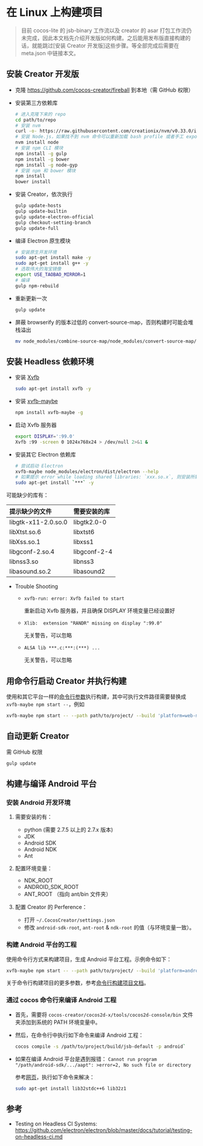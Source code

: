 # 在 Linux 上构建项目

> 目前 cocos-lite 的 jsb-binary 工作流以及 creator 的 asar 打包工作流仍未完成，因此本文档先介绍开发版如何构建。之后能用发布版直接构建的话，就能跳过[安装 Creator 开发版]这些步骤。等全部完成后需要在 meta.json 中链接本文。

## 安装 Creator 开发版

 - 克隆 https://github.com/cocos-creator/fireball 到本地（需 GitHub 权限）
 - 安装第三方依赖库
 
    ```bash
    # 进入克隆下来的 repo
    cd path/to/repo
    # 安装 nvm
    curl -o- https://raw.githubusercontent.com/creationix/nvm/v0.33.0/install.sh | bash
    # 安装 Node.js，如果找不到 nvm 命令可以重新加载 bash profile 或者手工 export 环境变量
    nvm install node
    # 安装 npm CLI 模块
    npm install -g gulp
    npm install -g bower
    npm install -g node-gyp
    # 安装 npm 和 bower 模块
    npm install
    bower install
    ```
 - 安装 Creator，依次执行
 
    ```bash
    gulp update-hosts
    gulp update-builtin
    gulp update-electron-official
    gulp checkout-setting-branch
    gulp update-full
    ```
 - 编译 Electron 原生模块
 
    ```bash
    # 安装原生开发环境
    sudo apt-get install make -y
    sudo apt-get install g++ -y
    # 选取伟大的淘宝镜像
    export USE_TAOBAO_MIRROR=1
    # 编译
    gulp npm-rebuild
    ```
 - 重新更新一次
 
    ```bash
    gulp update
    ```
 - 屏蔽 browserify 的版本过低的 convert-source-map，否则构建时可能会堆栈溢出
 
    ```bash
    mv node_modules/combine-source-map/node_modules/convert-source-map/ node_modules/combine-source-map/node_modules/convert-source-map_origin
    ```

## 安装 Headless 依赖环境

 - 安装 [Xvfb](https://en.wikipedia.org/wiki/Xvfb)
 
    ```bash
    sudo apt-get install xvfb -y
    ```
 - 安装 [xvfb-maybe](https://github.com/paulcbetts/xvfb-maybe)
 
    ```bash
    npm install xvfb-maybe -g
    ```
 - 启动 Xvfb 服务器
 
    ```bash
    export DISPLAY=':99.0'
    Xvfb :99 -screen 0 1024x768x24 > /dev/null 2>&1 &
    ```
 - 安装其它 Electron 依赖库
 
    ```bash
    # 尝试启动 Electron
    xvfb-maybe node_modules/electron/dist/electron --help
    # 如果提示 error while loading shared libraries: `xxx.so.x`, 则安装所需的库并重复以上步骤直到 electron 命令执行成功
    sudo apt-get install `***` -y
    ```
可能缺少的库有：

提示缺少的文件 | 需要安装的库
:----------- |:-------------
libgtk-x11-2.0.so.0  | libgtk2.0-0
libXtst.so.6 | libxtst6
libXss.so.1 | libxss1
libgconf-2.so.4 | libgconf-2-4
libnss3.so | libnss3
libasound.so.2 | libasound2

 - Trouble Shooting

   - `xvfb-run: error: Xvfb failed to start`

     重新启动 Xvfb 服务器，并且确保 DISPLAY 环境变量已经设置好

   - `Xlib:  extension "RANDR" missing on display ":99.0"`

     无关警告，可以忽略

   - `ALSA lib ***.c:***:(***) ...`

     无关警告，可以忽略

## 用命令行启动 Creator 并执行构建

使用和其它平台一样的[命令行参数](publish-in-command-line.md)执行构建，其中可执行文件路径需要替换成 `xvfb-maybe npm start --`，例如

```bash
xvfb-maybe npm start -- --path path/to/project/ --build 'platform=web-mobile;'
```

## 自动更新 Creator

需 GitHub 权限

```bash
gulp update
```

## 构建与编译 Android 平台

### 安装 Android 开发环境

1. 需要安装的有：
    * python (需要 2.7.5 以上的 2.7.x 版本)
    * JDK
    * Android SDK
    * Android NDK
    * Ant

2. 配置环境变量：
    * NDK_ROOT
    * ANDROID_SDK_ROOT
    * ANT_ROOT （指向 ant/bin 文件夹）

3. 配置 Creator 的 Perference：
    * 打开 `~/.CocosCreator/settings.json`
    * 修改 `android-sdk-root`, `ant-root` & `ndk-root` 的值（与环境变量一致）。

### 构建 Android 平台的工程

使用命令行方式来构建项目，生成 Android 平台工程。示例命令如下：
  ```bash
  xvfb-maybe npm start -- --path path/to/project/ --build 'platform=android;template=default'
  ```

关于命令行构建项目的更多参数，参考[命令行构建项目文档](./publish-in-command-line.md)。

### 通过 cocos 命令行来编译 Android 工程

* 首先，需要将 `cocos-creator/cocos2d-x/tools/cocos2d-console/bin` 文件夹添加到系统的 PATH 环境变量中。
* 然后，在命令行中执行如下命令来编译 Android 工程：
  ```bash
  cocos compile -s /path/to/project/build/jsb-default -p android`
  ```
* 如果在编译 Android 平台是遇到报错：
  ```Cannot run program "/path/android-sdk/.../aapt": >error=2, No such file or directory```

  参考[网页](http://stackoverflow.com/questions/22701405/aapt-ioexception-error-2-no-such-file-or-directory-why-cant-i-build-my-grad)，执行如下命令来解决：
  ```bash
  sudo apt-get install lib32stdc++6 lib32z1
  ```

## 参考

 - Testing on Headless CI Systems: https://github.com/electron/electron/blob/master/docs/tutorial/testing-on-headless-ci.md
